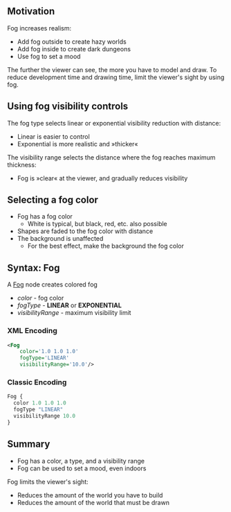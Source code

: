 ## Motivation

Fog increases realism:

- Add fog outside to create hazy worlds
- Add fog inside to create dark dungeons
- Use fog to set a mood

The further the viewer can see, the more you have to model and draw. To reduce development time and drawing time, limit the viewer's sight by using fog.

## Using fog visibility controls

The fog type selects linear or exponential visibility reduction with distance:

- Linear is easier to control
- Exponential is more realistic and »thicker«

The visibility range selects the distance where the fog reaches maximum thickness:

- Fog is »clear« at the viewer, and gradually reduces visibility

## Selecting a fog color

- Fog has a fog color
  - White is typical, but black, red, etc. also possible
- Shapes are faded to the fog color with distance
- The background is unaffected
  - For the best effect, make the background the fog color

## Syntax: Fog

A [Fog](https://www.web3d.org/documents/specifications/19775-1/V3.3/Part01/components/enveffects.html#Fog) node creates colored fog

- *color* - fog color
- *fogType* - **LINEAR** or **EXPONENTIAL**
- *visibilityRange* - maximum visibility limit

### XML Encoding

```xml
<Fog
    color='1.0 1.0 1.0'
    fogType='LINEAR'
    visibilityRange='10.0'/>
```

### Classic Encoding

```js
Fog {
  color 1.0 1.0 1.0
  fogType "LINEAR"
  visibilityRange 10.0
}
```

## Summary

- Fog has a color, a type, and a visibility range
- Fog can be used to set a mood, even indoors

Fog limits the viewer's sight:

- Reduces the amount of the world you have to build
- Reduces the amount of the world that must be drawn
